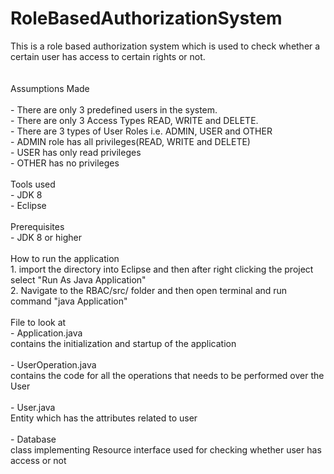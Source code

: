 # RoleBasedAuthorizationSystem<br/>
This is a role based authorization system which is used to check whether a certain user has access to certain rights or not.
<br/><br/>
<br/>
Assumptions Made <br/><br/>
	- There are only 3 predefined users in the system.<br/>
	- There are only 3 Access Types READ, WRITE and DELETE.<br/>
 	- There are 3 types of User Roles i.e. ADMIN, USER and OTHER<br/>
 	- ADMIN role has all privileges(READ, WRITE and DELETE)<br/>
 	- USER has only read privileges<br/>
 	- OTHER has no privileges<br/>
 <br/>
 Tools used <br/>
 	- JDK 8 <br/>
 	- Eclipse<br/>
<br/>
 Prerequisites<br/>
 	- JDK 8 or higher<br/>
<br/>
 How to run the application<br/>
 	1. import the directory into Eclipse and then after right clicking the project select "Run As Java Application"<br/>
 	2. Navigate to the RBAC/src/ folder and then open terminal and run command "java Application"<br/>
<br/>
File to look at <br/>
	- Application.java<br/>
		contains the initialization and startup of the application<br/><br/>
	- UserOperation.java<br/>
		contains the code for all the operations that needs to be performed over the User<br/><br/>
	- User.java<br/>
		Entity which has the attributes related to user<br/><br/>
	- Database<br/>
		class implementing Resource interface used for checking whether user has access or not<br/><br/>
